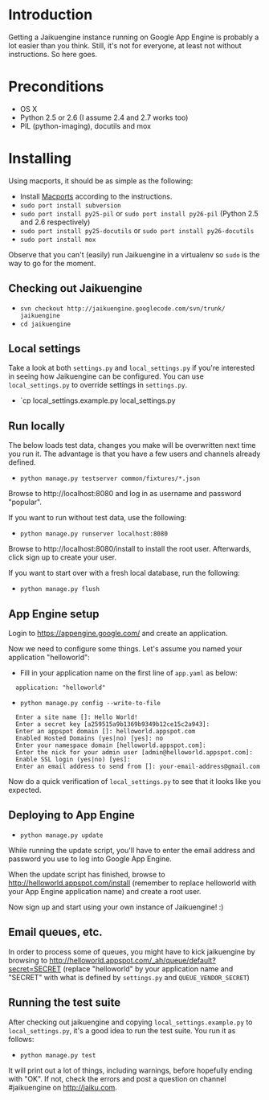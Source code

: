 # Introduction #

Getting a Jaikuengine instance running on Google App Engine is probably a lot easier than you think. Still, it's not for everyone, at least not without instructions. So here goes.

# Preconditions #

  * OS X
  * Python 2.5 or 2.6 (I assume 2.4 and 2.7 works too)
  * PIL (python-imaging), docutils and mox

# Installing #
Using macports, it should be as simple as the following:

  * Install [Macports](http://www.macports.org/install.php) according to the instructions.
  * `sudo port install subversion`
  * `sudo port install py25-pil` or `sudo port install py26-pil` (Python 2.5 and 2.6 respectively)
  * `sudo port install py25-docutils` or `sudo port install py26-docutils`
  * `sudo port install mox`

Observe that you can't (easily) run Jaikuengine in a virtualenv so `sudo` is the way to go for the moment.

## Checking out Jaikuengine ##

  * `svn checkout http://jaikuengine.googlecode.com/svn/trunk/ jaikuengine`
  * `cd jaikuengine`

## Local settings ##
Take a look at both `settings.py` and `local_settings.py` if you're interested in seeing how Jaikuengine can be configured. You can use `local_settings.py` to override settings in `settings.py`.

  * `cp local\_settings.example.py local\_settings.py

## Run locally ##
The below loads test data, changes you make will be overwritten next time you run it. The advantage is that you have a few users and channels already defined.

  * `python manage.py testserver common/fixtures/*.json`

Browse to http://localhost:8080 and log in as username and password "popular".

If you want to run without test data, use the following:

  * `python manage.py runserver localhost:8080`

Browse to http://localhost:8080/install to install the root user. Afterwards, click sign up to create your user.

If you want to start over with a fresh local database, run the following:

  * `python manage.py flush`

## App Engine setup ##

Login to https://appengine.google.com/ and create an application.

Now we need to configure some things. Let's assume you named your application "helloworld":

  * Fill in your application name on the first line of `app.yaml` as below:
```
  application: "helloworld"
```
  * `python manage.py config --write-to-file`
```
  Enter a site name []: Hello World!
  Enter a secret key [a259515a9b1369b9349b12ce15c2a943]:
  Enter an appspot domain []: helloworld.appspot.com
  Enabled Hosted Domains (yes|no) [yes]: no
  Enter your namespace domain [helloworld.appspot.com]:
  Enter the nick for your admin user [admin@helloworld.appspot.com]:
  Enable SSL login (yes|no) [yes]:
  Enter an email address to send from []: your-email-address@gmail.com
```

Now do a quick verification of `local_settings.py` to see that it looks like you expected.

## Deploying to App Engine ##
  * `python manage.py update`

While running the update script, you'll have to enter the email address and password you use to log into Google App Engine.

When the update script has finished, browse to http://helloworld.appspot.com/install (remember to replace helloworld with your App Engine application name) and create a root user.

Now sign up and start using your own instance of Jaikuengine! :)

## Email queues, etc. ##
In order to process some of queues, you might have to kick jaikuengine by browsing to http://helloworld.appspot.com/_ah/queue/default?secret=SECRET (replace "helloworld" by your application name and "SECRET" with what is defined by `settings.py` and `QUEUE_VENDOR_SECRET`)

## Running the test suite ##
After checking out jaikuengine and copying `local_settings.example.py` to `local_settings.py`, it's a good idea to run the test suite. You run it as follows:

  * `python manage.py test`

It will print out a lot of things, including warnings, before hopefully ending with "OK". If not, check the errors and post a question on channel #jaikuengine on http://jaiku.com.